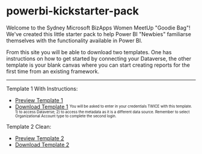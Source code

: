 # powerbi-kickstarter-pack

Welcome to the Sydney Microsoft BizApps Women MeetUp "Goodie Bag"! We've created this little starter pack to help Power BI "Newbies" familiarse themselves with the functionality available in Power BI.

From this site you will be able to download two templates. One has instructions on how to get started by connecting your Dataverse, the other template is your blank canvas where you can start creating reports for the first time from an existing framework.

--------------------------

Template 1 With Instructions:
 - <a id="raw-url-template1" href="https://app.powerbi.com/view?r=eyJrIjoiZWM1Njk0NDEtNmM5ZC00NTE0LWFkNTQtNmFlNmRjM2JhYWEwIiwidCI6ImM3OTA3MWQ5LWMwMzEtNDRjZS04ZjgxLTdmMDM4ZWEwZjZmMyJ9">Preview Template 1</a>
 - <a id="raw-url-template1" href="https://github.com/abbykong/powerbi-kickstarter-pack/raw/main/template1-import-mode-with-instructions.pbit">Download Template 1</a>
<sup><sub>You will be asked to enter in your credentials TWICE with this template. 1) to access Dataverse; 2) to access the metadata as it is a different data source. Remember to select Organizational Account type to complete the second login.</sub></sup>


Template 2 Clean:
 - <a id="raw-url-template2" href="https://app.powerbi.com/view?r=eyJrIjoiZjgxY2QyMmMtYjk4MS00NDI5LTg5ZDQtMjU2MmYzZjFkNmZjIiwidCI6ImM3OTA3MWQ5LWMwMzEtNDRjZS04ZjgxLTdmMDM4ZWEwZjZmMyJ9">Preview Template 2</a>
 - <a id="raw-url-template2" href="https://github.com/abbykong/powerbi-kickstarter-pack/raw/main/template2-import-mode-clean.pbit">Download Template 2</a>
